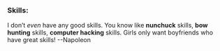 ### Skills:
I don’t _even_ have any good skills. You know like __nunchuck__ skills, __bow hunting__ skills, __computer hacking__ skills. Girls only want boyfriends who have great skills! --Napoleon
